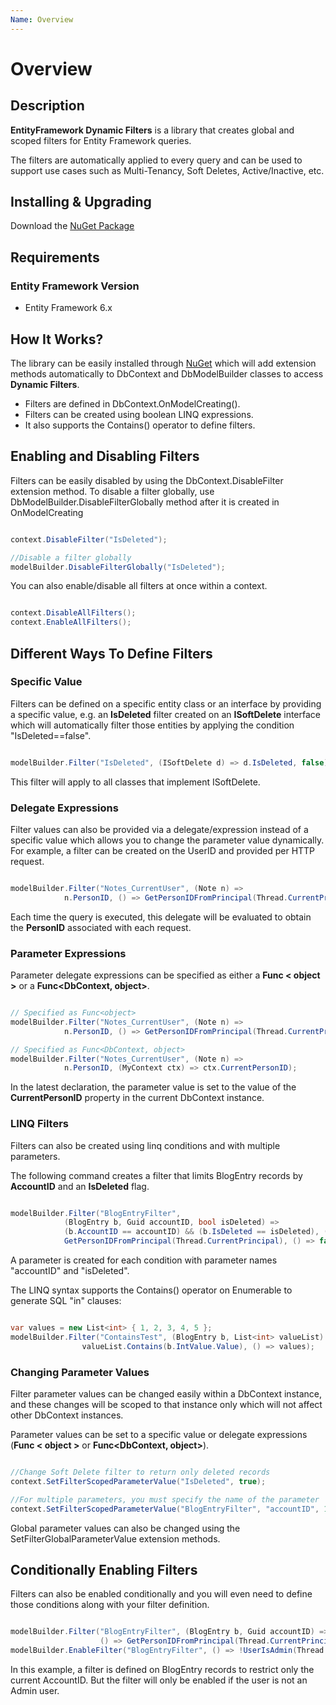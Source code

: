 ```yaml
---
Name: Overview
---
```


# Overview

## Description

**EntityFramework Dynamic Filters** is a library that creates global and scoped filters for Entity Framework queries.

The filters are automatically applied to every query and can be used to support use cases such as Multi-Tenancy, Soft Deletes, Active/Inactive, etc.

## Installing & Upgrading
Download the <a href="/download">NuGet Package</a>

## Requirements

### Entity Framework Version

- Entity Framework 6.x

## How It Works?
The library can be easily installed through <a href="/installing">NuGet</a> which will add extension methods automatically to DbContext and DbModelBuilder classes to access **Dynamic Filters**.

- Filters are defined in DbContext.OnModelCreating().
- Filters can be created using boolean LINQ expressions.
- It also supports the Contains() operator to define filters.

## Enabling and Disabling Filters

Filters can be easily disabled by using the DbContext.DisableFilter extension method. To disable a filter globally, use DbModelBuilder.DisableFilterGlobally method after it is created in OnModelCreating


```csharp

context.DisableFilter("IsDeleted");

//Disable a filter globally
modelBuilder.DisableFilterGlobally("IsDeleted");

```

You can also enable/disable all filters at once within a context. 


```csharp

context.DisableAllFilters();
context.EnableAllFilters();

```

## Different Ways To Define Filters

### Specific Value

Filters can be defined on a specific entity class or an interface by providing a specific value, e.g. an **IsDeleted** filter created on an **ISoftDelete** interface which will automatically filter those entities by applying the condition "IsDeleted==false".


```csharp

modelBuilder.Filter("IsDeleted", (ISoftDelete d) => d.IsDeleted, false);

```

This filter will apply to all classes that implement ISoftDelete.

### Delegate Expressions

Filter values can also be provided via a delegate/expression instead of a specific value which allows you to change the parameter value dynamically. For example, a filter can be created on the UserID and provided per HTTP request.


```csharp

modelBuilder.Filter("Notes_CurrentUser", (Note n) => 
			n.PersonID, () => GetPersonIDFromPrincipal(Thread.CurrentPrincipal));

```

Each time the query is executed, this delegate will be evaluated to obtain the **PersonID** associated with each request.

### Parameter Expressions

Parameter delegate expressions can be specified as either a **Func < object >** or a **Func<DbContext, object>**.


```csharp

// Specified as Func<object>
modelBuilder.Filter("Notes_CurrentUser", (Note n) => 
			n.PersonID, () => GetPersonIDFromPrincipal(Thread.CurrentPrincipal));

// Specified as Func<DbContext, object>
modelBuilder.Filter("Notes_CurrentUser", (Note n) => 
			n.PersonID, (MyContext ctx) => ctx.CurrentPersonID);

```

In the latest declaration, the parameter value is set to the value of the **CurrentPersonID** property in the current DbContext instance.

### LINQ Filters

Filters can also be created using linq conditions and with multiple parameters.

The following command creates a filter that limits BlogEntry records by **AccountID** and an **IsDeleted** flag.


```csharp

modelBuilder.Filter("BlogEntryFilter", 
			(BlogEntry b, Guid accountID, bool isDeleted) => 
			(b.AccountID == accountID) && (b.IsDeleted == isDeleted), () => 
			GetPersonIDFromPrincipal(Thread.CurrentPrincipal), () => false);

```

A parameter is created for each condition with parameter names "accountID" and "isDeleted".

The LINQ syntax supports the Contains() operator on Enumerable<T> to generate SQL "in" clauses:


```csharp

var values = new List<int> { 1, 2, 3, 4, 5 };
modelBuilder.Filter("ContainsTest", (BlogEntry b, List<int> valueList) => 
				valueList.Contains(b.IntValue.Value), () => values);

```

### Changing Parameter Values

Filter parameter values can be changed easily within a DbContext instance, and these changes will be scoped to that instance only which will not affect other DbContext instances.

Parameter values can be set to a specific value or delegate expressions (**Func < object >** or **Func<DbContext, object>**).


```csharp

//Change Soft Delete filter to return only deleted records
context.SetFilterScopedParameterValue("IsDeleted", true);

//For multiple parameters, you must specify the name of the parameter
context.SetFilterScopedParameterValue("BlogEntryFilter", "accountID", 12345);

```

Global parameter values can also be changed using the SetFilterGlobalParameterValue extension methods.

## Conditionally Enabling Filters

Filters can also be enabled conditionally and you will even need to define those conditions along with your filter definition.


```csharp

modelBuilder.Filter("BlogEntryFilter", (BlogEntry b, Guid accountID) => (b.AccountID == accountID), 
                    () => GetPersonIDFromPrincipal(Thread.CurrentPrincipal));
modelBuilder.EnableFilter("BlogEntryFilter", () => !UserIsAdmin(Thread.CurrentPrincipal));

```

In this example, a filter is defined on BlogEntry records to restrict only the current AccountID. But the filter will only be enabled if the user is not an Admin user.
